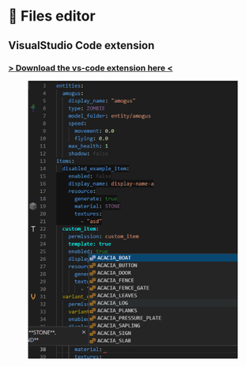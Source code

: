 # 📄 Files editor

## VisualStudio Code extension

### [> Download the vs-code extension here <](https://marketplace.visualstudio.com/items?itemName=LoneDev.ia-vscode)&#x20;

<figure><img src="../.gitbook/assets/image (12) (1).png" alt=""><figcaption></figcaption></figure>
